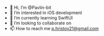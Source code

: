 - 👋 Hi, I’m @Pavlin-bit
- 👀 I’m interested in iOS development
- 🌱 I’m currently learning SwiftUI 
- 💞️ I’m looking to collaborate on 
- 📫 How to reach me p.hristov21@gmail.com

<!---
Pavlin-bit/Pavlin-bit is a ✨ special ✨ repository because its `README.md` (this file) appears on your GitHub profile.
You can click the Preview link to take a look at your changes.
--->
